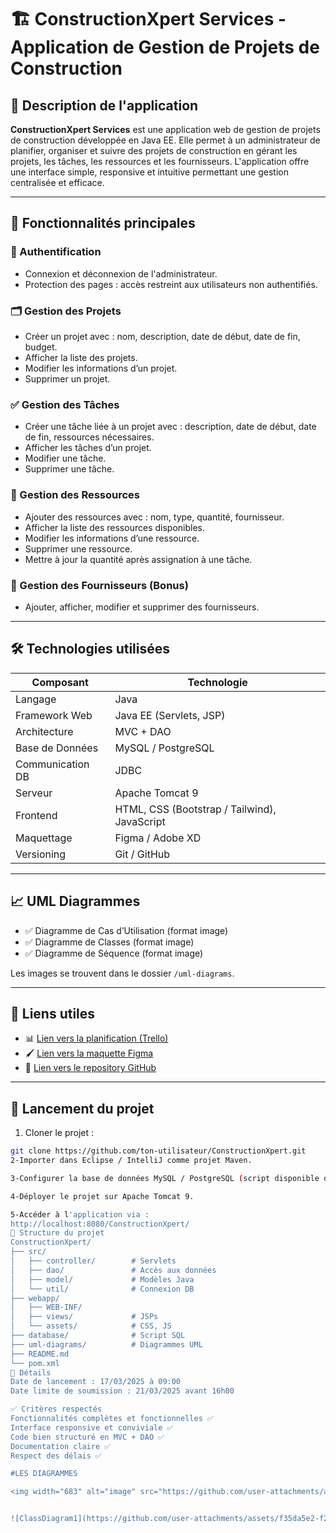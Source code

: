 # 🏗️ ConstructionXpert Services - Application de Gestion de Projets de Construction

## 📌 Description de l'application

**ConstructionXpert Services** est une application web de gestion de projets de construction développée en Java EE. Elle permet à un administrateur de planifier, organiser et suivre des projets de construction en gérant les projets, les tâches, les ressources et les fournisseurs. L'application offre une interface simple, responsive et intuitive permettant une gestion centralisée et efficace.

---

## 🎯 Fonctionnalités principales

### 🔐 Authentification
- Connexion et déconnexion de l'administrateur.
- Protection des pages : accès restreint aux utilisateurs non authentifiés.

### 🗂️ Gestion des Projets
- Créer un projet avec : nom, description, date de début, date de fin, budget.
- Afficher la liste des projets.
- Modifier les informations d’un projet.
- Supprimer un projet.

### ✅ Gestion des Tâches
- Créer une tâche liée à un projet avec : description, date de début, date de fin, ressources nécessaires.
- Afficher les tâches d’un projet.
- Modifier une tâche.
- Supprimer une tâche.

### 🧰 Gestion des Ressources
- Ajouter des ressources avec : nom, type, quantité, fournisseur.
- Afficher la liste des ressources disponibles.
- Modifier les informations d’une ressource.
- Supprimer une ressource.
- Mettre à jour la quantité après assignation à une tâche.

### 🧾 Gestion des Fournisseurs (Bonus)
- Ajouter, afficher, modifier et supprimer des fournisseurs.

---

## 🛠️ Technologies utilisées

| Composant          | Technologie             |
|--------------------|--------------------------|
| Langage            | Java                     |
| Framework Web      | Java EE (Servlets, JSP)  |
| Architecture       | MVC + DAO                |
| Base de Données    | MySQL / PostgreSQL       |
| Communication DB   | JDBC                     |
| Serveur            | Apache Tomcat 9          |
| Frontend           | HTML, CSS (Bootstrap / Tailwind), JavaScript |
| Maquettage         | Figma / Adobe XD         |
| Versioning         | Git / GitHub             |

---

## 📈 UML Diagrammes

- ✅ Diagramme de Cas d’Utilisation (format image)
- ✅ Diagramme de Classes (format image)
- ✅ Diagramme de Séquence (format image)

Les images se trouvent dans le dossier `/uml-diagrams`.

---

## 🔗 Liens utiles

- 📊 [Lien vers la planification (Trello)](https://...)
- 🖌️ [Lien vers la maquette Figma](https://...)
- 📁 [Lien vers le repository GitHub](https://github.com/...)

---

## 🚀 Lancement du projet

1. Cloner le projet :
```bash
git clone https://github.com/ton-utilisateur/ConstructionXpert.git
2-Importer dans Eclipse / IntelliJ comme projet Maven.

3-Configurer la base de données MySQL / PostgreSQL (script disponible dans /database).

4-Déployer le projet sur Apache Tomcat 9.

5-Accéder à l'application via :
http://localhost:8080/ConstructionXpert/
📂 Structure du projet
ConstructionXpert/
├── src/
│   ├── controller/        # Servlets
│   ├── dao/               # Accès aux données
│   ├── model/             # Modèles Java
│   └── util/              # Connexion DB
├── webapp/
│   ├── WEB-INF/
│   ├── views/             # JSPs
│   └── assets/            # CSS, JS
├── database/              # Script SQL
├── uml-diagrams/          # Diagrammes UML
├── README.md
└── pom.xml
📅 Détails
Date de lancement : 17/03/2025 à 09:00
Date limite de soumission : 21/03/2025 avant 16h00

✅ Critères respectés
Fonctionnalités complètes et fonctionnelles ✅
Interface responsive et conviviale ✅
Code bien structuré en MVC + DAO ✅
Documentation claire ✅
Respect des délais ✅

#LES DIAGRAMMES

<img width="683" alt="image" src="https://github.com/user-attachments/assets/03a21218-69d3-4f5f-9b17-3810ac1aed33" />


![ClassDiagram1](https://github.com/user-attachments/assets/f35da5e2-f258-458e-926b-50205cc508a8)


